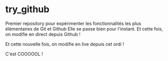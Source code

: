# try_github
Premier repository pour expérimenter les fonctionnalités les plus élémentaires de Git et Github
Elle se passe bien pour l'instant.
Et cette fois, on modifie en direct depuis Github !

Et cette nouvelle fois, on modifie en live depuis cet ordi !

C'est COOOOOL !
